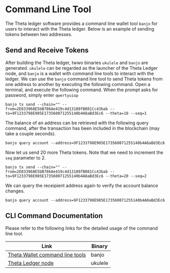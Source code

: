 # Command Line Tool

The Theta ledger software provides a command line wallet tool `banjo` for users to interact with the Theta ledger. Below is an example of sending tokens between two addresses.

## Send and Receive Tokens

After building the Theta ledger, twwo binaries `ukulele` and `banjo` are generated. `ukulele` can be regarded as the launcher of the Theta Ledger node, and `banjo` is a wallet with command line tools to interact with the ledger. We can use the `banjo` command line tool to send Theta tokens from one address to another by executing the following command. Open a terminal, and execute the following command. When the prompt asks for password, simply enter `qwertyuiop`
```
banjo tx send --chain="" --from=2E833968E5bB786Ae419c4d13189fB081Cc43bab --to=9F1233798E905E173560071255140b4A8aBd3Ec6 --theta=10 --seq=1
```
The balance of an address can be retrieved with the following query command, after the transaction has been included in the blockchain (may take a couple seconds).
```
banjo query account --address=9F1233798E905E173560071255140b4A8aBd3Ec6
```
Now let us send 20 more Theta tokens. Note that we need to increment the `seq` parameter to 2.
```
banjo tx send --chain="" --from=2E833968E5bB786Ae419c4d13189fB081Cc43bab --to=9F1233798E905E173560071255140b4A8aBd3Ec6 --theta=20 --seq=2
```
We can query the receipient address again to verify the account balance changes.
```
banjo query account --address=9F1233798E905E173560071255140b4A8aBd3Ec6
```
## CLI Command Documentation

Please refer to the following links for the detailed usage of the command line tool.

|Link|Binary|
|---|---|
|[Theta Wallet command line tools](https://github.com/thetatoken/theta-protocol-ledger/blob/master/docs/commands/wallet/banjo.md)|banjo|
|[Theta Ledger node](https://github.com/thetatoken/theta-protocol-ledger/blob/master/docs/commands/ledger/ukulele.md)|ukulele|

